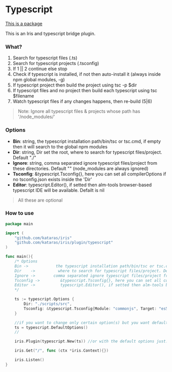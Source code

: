 # Typescript

[This is a package](https://github.com/kataras/iris/tree/development/plugin/typescript)

This is an Iris and typescript bridge plugin.

### What?

1. Search for typescript files (.ts)
2.    Search for typescript projects (.tsconfig)
3.    If 1 || 2 continue else stop
4.    Check if typescript is installed, if not then auto-install it (always inside npm global modules, -g)
5.    If typescript project then build the project using tsc -p $dir
6.    If typescript files and no project then build each typescript using tsc $filename
7.    Watch typescript files if any changes happens, then re-build (5|6)

 >Note: Ignore all typescript files & projects whose path has '/node_modules/'


### Options

 - **Bin**: string, the typescript installation path/bin/tsc or tsc.cmd, if empty then it will search to the global npm modules
 - **Dir**: string, Dir set the root, where to search for typescript files/project. Default "./" 
 - **Ignore**: string, comma separated ignore typescript files/project from these directories. Default "" (node_modules are always ignored) 
 - **Tsconfig**: &typescript.Tsconfig{}, here you can set all compilerOptions if no tsconfig.json exists inside the 'Dir' 
 - **Editor**: typescript.Editor(), if setted then alm-tools browser-based typescript IDE will be available. Defailt is nil
 
 >All these are optional


### How to use

```go
package main

import (
    "github.com/kataras/iris"
    "github.com/kataras/iris/plugin/typescript"
)

func main(){
    /* Options
    Bin ->            the typescript installation path/bin/tsc or tsc.cmd, if empty then it will search to the global npm modules
    Dir    ->          where to search for typescript files/project. Default "./"
    Ignore ->        comma separated ignore typescript files/project from these directories (/node_modules/ are always ignored). Default ""
    Tsconfig ->         &typescript.Tsconfig{}, here you can set all compilerOptions if no tsconfig.json exists inside the 'Dir'
    Editor ->           typescript.Editor(), if setted then alm-tools browser-based typescript IDE will be available. Default is nil.
    */

    ts := typescript.Options {
        Dir: "./scripts/src",
        Tsconfig: &typescript.Tsconfig{Module: "commonjs", Target: "es5"}, // or typescript.DefaultTsconfig()
    }

    //if you want to change only certain option(s) but you want default to all others then you have to do this:
    ts = typescript.DefaultOptions()
    //

    iris.Plugin(typescript.New(ts)) //or with the default options just: typescript.New()

    iris.Get("/", func (ctx *iris.Context){})

    iris.Listen()
}
```